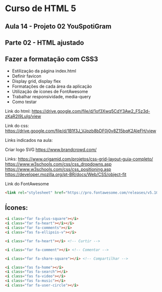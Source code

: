 # Curso de HTML 5

## Aula 14 - Projeto 02 YouSpotiGram

## Parte 02 - HTML ajustado

## Fazer a formatação com CSS3

* Estilização da página index.html
* Definir favicon
* Display grid, display flex
* Formatações de cada área da aplicação
* Utilização de ícones de FontAwesome
* Trabalhar responsividade, media-query
* Como testar

Link do html:
<https://drive.google.com/file/d/1of3Xwq5CdY3Aw2_F5z3d-zKaR2I9LuIg/view>

Link do css:
<https://drive.google.com/file/d/1B1f3J_VJpzb8bDF0j0v8Z15bqK2AleFH/view>

Links indicados na aula:

Criar logo SVG
<https://www.brandcrowd.com/>

Links:
<https://www.origamid.com/projetos/css-grid-layout-guia-completo/>
<https://www.w3schools.com/css/css_dropdowns.asp>
<https://www.w3schools.com/css/css_positioning.asp>
<https://developer.mozilla.org/pt-BR/docs/Web/CSS/object-fit>

Link do FontAwesome
~~~html
<link rel="stylesheet" href="https://pro.fontawesome.com/releases/v5.10.0/css/all.css" crossorigin="anonymous" />
~~~

## Ícones:

~~~html
<i class="far fa-plus-square"></i>
<i class="far fa-heart"></i></i>
<i class="far fa-comments"></i>
<i class="fas fa-ellipsis-v"></i>

<i class="far fa-heart"></i> <!-- Curtir -->

<i class="far fa-comment"></i> <!-- Comentar -->

<i class="far fa-share-square"></i> <!-- Compartilhar -->

<i class="fas fa-home"></i>
<i class="fas fa-search"></i>
<i class="fas fa-video"></i>
<i class="fas fa-music"></i>
<i class="far fa-user-circle"></i>
~~~
